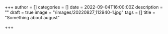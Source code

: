 +++
author = []
categories = []
date = 2022-09-04T16:00:00Z
description = ""
draft = true
image = "/images/20220827_112940-1.jpg"
tags = []
title = "Something about august"

+++
